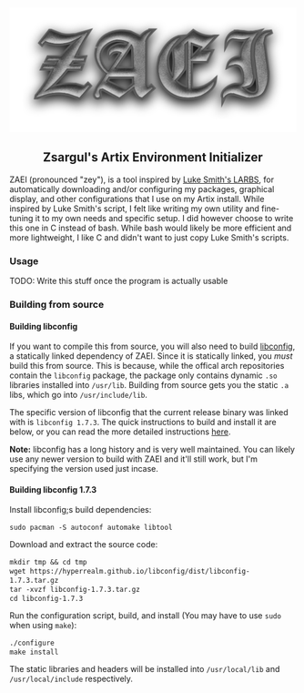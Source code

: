![ZAEI Logo](img/logo.png)

**<h2 align="center">Zsargul's Artix Environment Initializer</h2>**

ZAEI (pronounced "zey"), is a tool inspired by [Luke Smith's LARBS](https://github.com/LukeSmithxyz/LARBS), for
automatically downloading and/or configuring my packages, graphical display, and other configurations that I use
on my Artix install. While inspired by Luke Smith's script, I felt like writing my own utility and fine-tuning
it to my own needs and specific setup. I did however choose to write this one in C instead of bash. While bash
would likely be more efficient and more lightweight, I like C and didn't want to just copy Luke Smith's scripts.

### Usage

TODO: Write this stuff once the program is actually usable

### Building from source

#### Building libconfig

If you want to compile this from source, you will also need to build [libconfig](https://github.com/hyperrealm/libconfig),
a statically linked dependency of ZAEI. Since it is statically linked, you _must_ build this from source. This is because,
while the offical arch repositories contain the `libconfig` package, the package only contains dynamic `.so` libraries 
installed into `/usr/lib`. Building from source gets you the static `.a` libs, which go into `/usr/include/lib`.

The specific version of libconfig that the current release binary was linked with is `libconfig 1.7.3`. The
quick instructions to build and install it are below, or you can read the more detailed instructions
[here](https://github.com/hyperrealm/libconfig/blob/master/INSTALL).

**Note:** libconfig has a long history and is very well maintained. You can likely use any newer version to build
with ZAEI and it'll still work, but I'm specifying the version used just incase.

#### Building libconfig 1.7.3

Install libconfig;s build dependencies:
```
sudo pacman -S autoconf automake libtool
```

Download and extract the source code:
```
mkdir tmp && cd tmp
wget https://hyperrealm.github.io/libconfig/dist/libconfig-1.7.3.tar.gz
tar -xvzf libconfig-1.7.3.tar.gz
cd libconfig-1.7.3
```

Run the configuration script, build, and install (You may have to use `sudo` when using `make`):
```
./configure
make install
```

The static libraries and headers will be installed into `/usr/local/lib` and `/usr/local/include` respectively.
